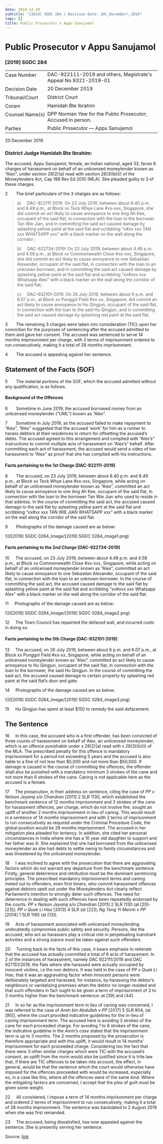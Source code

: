 ```yaml
---
date: 2019-12-20
subtitle: "[2019] SGDC 284 / Decision Date: 20\_December\_2019"
tags: []
title: Public Prosecutor v Appu Sanujamol
---
```

# Public Prosecutor _v_ Appu Sanujamol  

### \[2019\] SGDC 284

<table id="info-table"><tbody><tr class="info-row"><td class="txt-label" style="padding: 4px 0px; white-space: nowrap" valign="top">Case Number</td><td class="txt-body">DAC-922111-2019 and others, Magistrate's Appeal No 9321-2019-01</td></tr><tr class="info-row"><td class="txt-label" style="padding: 4px 0px; white-space: nowrap" valign="top">Decision Date</td><td class="txt-body">20 December 2019</td></tr><tr class="info-row"><td class="txt-label" style="padding: 4px 0px; white-space: nowrap" valign="top">Tribunal/Court</td><td class="txt-body">District Court</td></tr><tr class="info-row"><td class="txt-label" style="padding: 4px 0px; white-space: nowrap" valign="top">Coram</td><td class="txt-body">Hamidah Bte Ibrahim</td></tr><tr class="info-row"><td class="txt-label" style="padding: 4px 0px; white-space: nowrap" valign="top">Counsel Name(s)</td><td class="txt-body">DPP Norman Yew for the Public Prosecutor; Accused in person.</td></tr><tr class="info-row"><td class="txt-label" style="padding: 4px 0px; white-space: nowrap" valign="top">Parties</td><td class="txt-body">Public Prosecutor — Appu Sanujamol</td></tr></tbody></table>

20 December 2019

### District Judge Hamidah Bte Ibrahim:

The accused, Appu Sanujamol, female, an Indian national, aged 33, faces 6 charges of harassment on behalf of an unlicensed moneylender known as “Alex”, under section 28(2)(a) read with section 28(3)(b)(i) of the Moneylenders Act, Cap 188 Rev Ed 2010 (MLA). She pleaded guilty to 3 of these charges.

2       The brief particulars of the 3 charges are as follows:

> a)     DAC-922111-2019: On 23 July 2019, between about 8.40 p.m. and 8.49 p.m., at Block xx Teck Whye Lane #xx-xxx, Singapore, she did commit an act likely to cause annoyance to one Ang Ah Kee, occupant of the said flat, in connection with the loan to the borrower Tan Wie Jian, and in committing the said act caused damage by splashing yellow paint at the said flat and scribbling “x#xx xxx TAN xxx WHATSAPP xxx” with a black marker on the wall along the corridor ;

> b)     DAC-922734-2019: On 23 July 2019, between about 4.48 p.m. and 4.58 p.m., at Block xx Commonwealth Close #xx-xxx, Singapore, she did commit an act likely to cause annoyance to one Sebastian Alexander, occupant of the said flat, in connection with the loan to an unknown borrower, and in committing the said act caused damage by splashing yellow paint at the said flat and scribbling “xx#xxx xxx Whatsapp Alex” with a black marker on the wall along the corridor of the said flat;

> c)     DAC-932101-2019: On 26 July 2019, between about 6 p.m. and 6.07 p.m., at Block xx Punggol Field #xx-xx, Singapore, did commit an act likely to cause annoyance to Hu Qingjun, occupant of the said flat, in connection with the loan to the said Hu Qingjun, and in committing the said act caused damage by splashing red paint at the said flat.

3       The remaining 3 charges were taken into consideration (TIC) upon her conviction for the purposes of sentencing after the accused admitted to them and gave her consent. The accused was sentenced to serve 14 months imprisonment per charge, with 2 terms of imprisonment ordered to run consecutively, making it a total of 28 months imprisonment.

4       The accused is appealing against her sentence.

## Statement of the Facts (SOF)

5       The material portions of the SOF, which the accused admitted without any qualification, is as follows.

#### Background of the Offences

6       Sometime in June 2019, the accused borrowed money from an unlicensed moneylender (“UML”) known as “Alex”.

7       Sometime in July 2019, as the accused failed to make repayment to “Alex”, “Alex” suggested that the accused ‘work’ for him as a runner to harass debtors at their residences in return for offsetting the accused’s debts. The accused agreed to this arrangement and complied with “Alex’s” instructions to commit multiple acts of harassment on “Alex’s” behalf. After committing each act of harassment, the accused would send a video of her harassment to “Alex” as proof that she has complied with his instructions.

#### Facts pertaining to the 1st Charge \[DAC-922111-2019\]

8       The accused, on 23 July 2019, between about 8.40 p.m. and 8.49 p.m., at Block xx Teck Whye Lane #xx-xxx, Singapore, while acting on behalf of an unlicensed moneylender known as “Alex”, committed an act likely to cause annoyance to one Ang Ah Kee, occupant of the said flat, in connection with the loan to the borrower Tan Wie Jian who used to reside in that address. In the course of committing the said act, the accused caused damage to the said flat by splashing yellow paint at the said flat and scribbling “xx#xx xxx TAN WIE JIAN WHATSAPP xxx” with a black marker on the wall along the corridor of the said flat.

9       Photographs of the damage caused are as below:

![]([2019] SGDC 0284_Image/[2019] SGDC 0284_image1.png)

#### Facts pertaining to the 2nd Charge \[DAC-922734-2019\]

10     The accused, on 23 July 2019, between about 4.48 p.m. and 4.58 p.m., at Block xx Commonwealth Close #xx-xxx, Singapore, while acting on behalf of an unlicensed moneylender known as “Alex”, committed an act likely to cause annoyance to one Sebastian Alexander, occupant of the said flat, in connection with the loan to an unknown borrower. In the course of committing the said act, the accused caused damage to the said flat by splashing yellow paint at the said flat and scribbling “xx#xxx xxx Whatsapp Alex” with a black marker on the wall along the corridor of the said flat.

11     Photographs of the damage caused are as below:

![]([2019] SGDC 0284_Image/[2019] SGDC 0284_image2.png)

12     The Town Council has repainted the defaced wall, and incurred costs in doing so.

#### Facts pertaining to the 5th Charge \[DAC-932101-2019\]

13     The accused, on 26 July 2019, between about 6 p.m. and 6.07 p.m., at Block xx Punggol Field #xx-xx, Singapore, while acting on behalf of an unlicensed moneylender known as “Alex”, committed an act likely to cause annoyance to Hu Qingjun, occupant of the said flat, in connection with the loan to the borrower, the said Hu Qingjun. In the course of committing the said act, the accused caused damage to certain property by splashing red paint at the said flat’s door and gate.

14     Photographs of the damage caused are as below:

![]([2019] SGDC 0284_Image/[2019] SGDC 0284_image3.png)

15     Hu Qingjun has spent at least $150 to remedy the said defacement.

## The Sentence

16     In this case, the accused who is a first offender, has been convicted of three counts of harassment on behalf of Alex, an unlicensed moneylender, which is an offence punishable under s 28(2)(a) read with s 28(3)(b)(i) of the MLA. The prescribed penalty for this offence is mandatory imprisonment for a period not exceeding 5 years and the accused is also liable to a fine of not less than $5,000 and not more than $50,000. If damage is caused in the course of committing the offences, the offender shall also be punished with a mandatory minimum 3 strokes of the cane and not more than 6 strokes of the cane. Caning is not applicable here as the accused is a female.

17     The prosecution, in their address on sentence, citing the case of _PP v Nelson Jeyaraj s/o Chandran_ <span class="citation">\[2011\] 2 SLR 1130</span>, which established the benchmark sentence of 12 months imprisonment and 3 strokes of the cane for harassment offences, per charge, which do not involve fire, sought an uplift of another 2 months imprisonment in lieu of caning. This would result in a sentence of 14 months imprisonment and with 2 terms of imprisonment to run consecutively as required under the Criminal Procedure Code, the global position would be 28 months imprisonment. The accused in her mitigation plea pleaded for leniency. In addition, she cited her personal circumstances in India where she has a 10 year old daughter to support and her father was ill. She explained that she had borrowed from the unlicensed moneylender as she had debts to settle owing to family circumstances and was threatened by the unlicensed moneylender.

18     I was inclined to agree with the prosecution that there are aggravating factors which do not warrant any departure from the benchmark sentence. Firstly, general deterrence and retribution must be the dominant sentencing principles. The prescribed mandatory imprisonment terms and caning meted out to offenders, even first timers, who commit harassment offences against debtors spelt out under the Moneylenders Act clearly reflect Parliament’s intention to strongly deter such offences. The need for deterrence in dealing with such offences have been repeatedly endorsed by the courts: _PP v Nelson Jeyaraj s/o Chandran_ <span class="citation">\[2011\] 2 SLR 1130</span> (at \[20\]-\[23\]_); PP v Quek Li Hao_ \[2013\] 4 SLR (at \[22\]); _Ng Teng Yi Melvin v PP_ <span class="citation">\[2014\] 1 SLR 1165</span> (at \[13\]).

19     Acts of harassment associated with unlicensed moneylending undoubtedly compromise public safety and security. Persons, like the accused, who act as harassers play a critical role in perpetuating loanshark activities and a strong stance must be taken against such offenders.

20     Turning back to the facts of this case, it bears emphasis to reiterate that the accused has actually committed a total of 6 acts of harassment. In 2 of the instances of harassment, namely DAC 922111/2019 and DAC 927151/2019, the flats where she harassed were actually occupied by innocent victims, i.e the non debtors. It was held in the case of _PP v Quek Li Hao_, that it was an aggravating factor when innocent persons were deliberately targeted and harassed, for instance, by harassing the debtor’s neighbours or vandalizing premises when the debtor no longer resided and that such offenders in fact ought to be given a term of imprisonment of 2 to 3 months higher than the benchmark sentence: at \[39\] and \[44\]

21     In so far as the imprisonment term in lieu of caning was concerned, I was referred to the case of _Amin bin Abdullah v PP_ <span class="citation">\[2017\] 5 SLR 904</span>, (at \[90\]), where the court provided indicative guidelines for the in-lieu of caning imprisonment term. The accused here is avoiding 3 strokes of the cane for each proceeded charge. For avoiding 1 to 6 strokes of the cane, the indicative guideline in the _Amin’s case_ stated that the imprisonment term is up to 3 months. The 2 months proposed by the prosecution is therefore appropriate and with this uplift, it would result in 14 months’ imprisonment for each proceeded charge. Considering too the fact that there were 3 other similar charges which were TIC with the accused’s consent, an uplift from the norm would also be justified since it is trite law that, if there are TIC offences to be taken into account, the effect, in general, would be that the sentence which the court would otherwise have imposed for the offences proceeded with would be increased, especially so, in a case like this, where all the offences were of the same kind. Where the mitigating factors are concerned, I accept that the plea of guilt must be given some weight.

22     All considered, I impose a term of 14 months imprisonment per charge and ordered 2 terms of imprisonment to run consecutively, making it a total of 28 months imprisonment. The sentence was backdated to 2 August 2019 when she was first remanded.

23     The accused, being dissatisfied, has now appealed against the sentence. She is presently serving her sentence.


Source: [link](https://www.lawnet.sg:443/lawnet/web/lawnet/free-resources?p_p_id=freeresources_WAR_lawnet3baseportlet&p_p_lifecycle=1&p_p_state=normal&p_p_mode=view&_freeresources_WAR_lawnet3baseportlet_action=openContentPage&_freeresources_WAR_lawnet3baseportlet_docId=%2FJudgment%2F23969-SSP.xml)